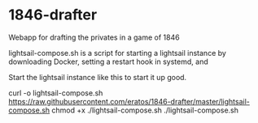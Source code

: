 # 1846-drafter
Webapp for drafting the privates in a game of 1846

lightsail-compose.sh is a script for starting a lightsail instance by downloading Docker, setting a restart hook in systemd, and

Start the lightsail instance like this to start it up good.

curl -o lightsail-compose.sh https://raw.githubusercontent.com/eratos/1846-drafter/master/lightsail-compose.sh
chmod +x ./lightsail-compose.sh
./lightsail-compose.sh

